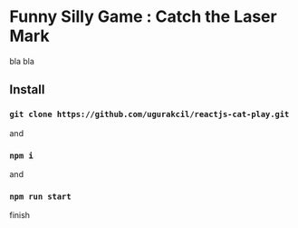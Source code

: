 # Funny Silly Game : Catch the Laser Mark

bla bla

## Install

### `git clone https://github.com/ugurakcil/reactjs-cat-play.git`

and

### `npm i`

and 

### `npm run start`

finish